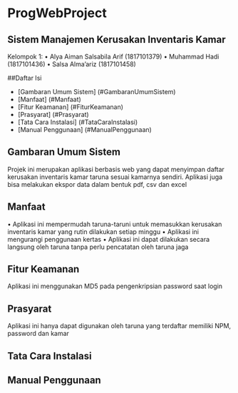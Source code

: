 # ProgWebProject

## Sistem Manajemen Kerusakan Inventaris Kamar

Kelompok 1:
• Alya Aiman Salsabila Arif (1817101379)
• Muhammad Hadi (1817101436)
• Salsa Alma’ariz (1817101458)

##Daftar Isi

- [Gambaran Umum Sistem] (#GambaranUmumSistem)
- [Manfaat] (#Manfaat)
- [Fitur Keamanan] (#FiturKeamanan)
- [Prasyarat] (#Prasyarat)
- [Tata Cara Instalasi] (#TataCaraInstalasi)
- [Manual Penggunaan] (#ManualPenggunaan)

## Gambaran Umum Sistem

Projek ini merupakan aplikasi berbasis web yang dapat menyimpan daftar kerusakan inventaris kamar taruna sesuai kamarnya sendiri. Aplikasi juga bisa melakukan ekspor data dalam bentuk pdf, csv dan excel

## Manfaat

• Aplikasi ini mempermudah taruna-taruni untuk memasukkan kerusakan inventaris kamar yang rutin dilakukan setiap minggu
• Aplikasi ini mengurangi penggunaan kertas
• Aplikasi ini dapat dilakukan secara langsung oleh taruna tanpa perlu pencatatan oleh taruna jaga

## Fitur Keamanan

Aplikasi ini menggunakan MD5 pada pengenkripsian password saat login

## Prasyarat

Aplikasi ini hanya dapat digunakan oleh taruna yang terdaftar memiliki NPM, password dan kamar

## Tata Cara Instalasi

## Manual Penggunaan
